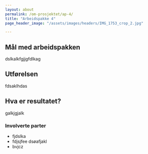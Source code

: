 ```yaml
---
layout: about
permalink: /om-prosjektet/ap-4/
title: "Arbeidspakke 4"
page_header_image: "/assets/images/headers/IMG_1753_crop_2.jpg"

---
```


## Mål med arbeidspakken

dslkalkfgjjgfdlkag

## Utførelsen

fdsaklhdas

## Hva er resultatet?

galkjgjalk

### Involverte parter

* fjdslka
* fdjsjfee dsøafjakl 
* bvjcz